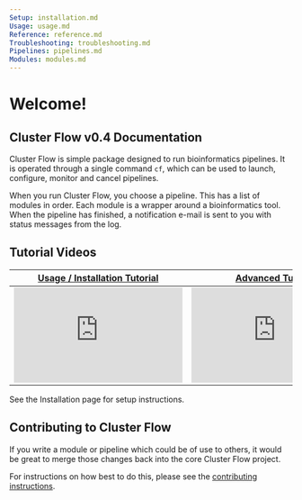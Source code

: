 ```yaml
---
Setup: installation.md
Usage: usage.md
Reference: reference.md
Troubleshooting: troubleshooting.md
Pipelines: pipelines.md
Modules: modules.md
---
```


# Welcome!
## Cluster Flow v0.4 Documentation

Cluster Flow is simple package
designed to run bioinformatics pipelines. It is operated through a single command
`cf`, which can be used to launch, configure, monitor and cancel pipelines.

When you run Cluster Flow, you choose a pipeline. This has a list of modules
in order. Each module is a wrapper around a bioinformatics tool.
When the pipeline has finished, a notification e-mail is sent to you with
status messages from the log.

## Tutorial Videos

[Usage / Installation Tutorial](http://youtu.be/b2g_zQiz9ys) | [Advanced Tutorial](http://youtu.be/aBHOcsA2M6w)
-------------------------------------------------------------|-------------------------------------------------------
<iframe width="300" height="169" src="https://www.youtube.com/embed/b2g_zQiz9ys?rel=0&amp;showinfo=0" frameborder="0" allowfullscreen></iframe> | <iframe width="300" height="169" src="https://www.youtube.com/embed/aBHOcsA2M6w?rel=0&amp;showinfo=0" frameborder="0" allowfullscreen></iframe>

See the Installation page for setup instructions.

## Contributing to Cluster Flow
If you write a module or pipeline which could be of use to others, it would be
great to merge those changes back into the core Cluster Flow project.

For instructions on how best to do this, please see the
[contributing instructions](https://github.com/ewels/clusterflow/blob/master/CONTRIBUTING.md).

